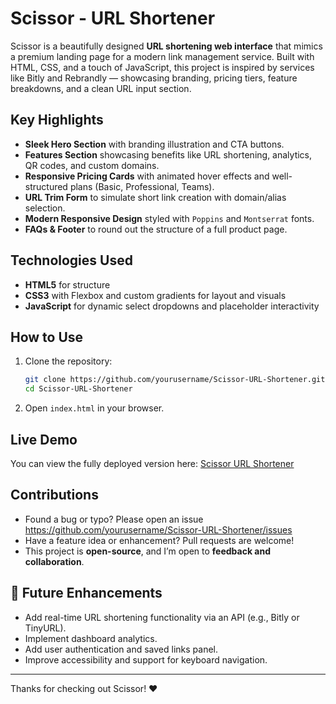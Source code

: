 # Scissor - URL Shortener

Scissor is a beautifully designed **URL shortening web interface** that mimics a premium landing page for a modern link management service. Built with HTML, CSS, and a touch of JavaScript, this project is inspired by services like Bitly and Rebrandly — showcasing branding, pricing tiers, feature breakdowns, and a clean URL input section.

## Key Highlights
- **Sleek Hero Section** with branding illustration and CTA buttons.
- **Features Section** showcasing benefits like URL shortening, analytics, QR codes, and custom domains.
- **Responsive Pricing Cards** with animated hover effects and well-structured plans (Basic, Professional, Teams).
- **URL Trim Form** to simulate short link creation with domain/alias selection.
- **Modern Responsive Design** styled with `Poppins` and `Montserrat` fonts.
- **FAQs & Footer** to round out the structure of a full product page.

## Technologies Used
- **HTML5** for structure
- **CSS3** with Flexbox and custom gradients for layout and visuals
- **JavaScript** for dynamic select dropdowns and placeholder interactivity

## How to Use
1. Clone the repository:
   ```bash
   git clone https://github.com/yourusername/Scissor-URL-Shortener.git
   cd Scissor-URL-Shortener
   ```
2. Open `index.html` in your browser.

## Live Demo
You can view the fully deployed version here: [Scissor URL Shortener](https://chrisroland.github.io/Scissor-URL-Shortener/)

## Contributions
- Found a bug or typo? Please open an issue https://github.com/yourusername/Scissor-URL-Shortener/issues
- Have a feature idea or enhancement? Pull requests are welcome!
- This project is **open-source**, and I’m open to **feedback and collaboration**.

## 🔮 Future Enhancements
- Add real-time URL shortening functionality via an API (e.g., Bitly or TinyURL).
- Implement dashboard analytics.
- Add user authentication and saved links panel.
- Improve accessibility and support for keyboard navigation.

---

Thanks for checking out Scissor! ❤️

